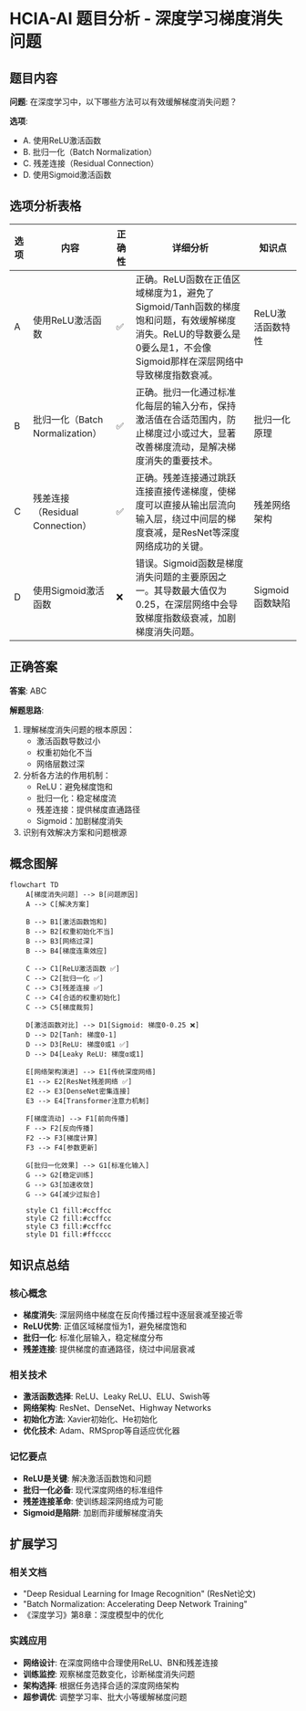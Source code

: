 # HCIA-AI 题目分析 - 深度学习梯度消失问题

## 题目内容

**问题**: 在深度学习中，以下哪些方法可以有效缓解梯度消失问题？

**选项**:
- A. 使用ReLU激活函数
- B. 批归一化（Batch Normalization）
- C. 残差连接（Residual Connection）
- D. 使用Sigmoid激活函数

## 选项分析表格

| 选项 | 内容 | 正确性 | 详细分析 | 知识点 |
|------|------|--------|----------|--------|
| A | 使用ReLU激活函数 | ✅ | 正确。ReLU函数在正值区域梯度为1，避免了Sigmoid/Tanh函数的梯度饱和问题，有效缓解梯度消失。ReLU的导数要么是0要么是1，不会像Sigmoid那样在深层网络中导致梯度指数衰减。 | ReLU激活函数特性 |
| B | 批归一化（Batch Normalization） | ✅ | 正确。批归一化通过标准化每层的输入分布，保持激活值在合适范围内，防止梯度过小或过大，显著改善梯度流动，是解决梯度消失的重要技术。 | 批归一化原理 |
| C | 残差连接（Residual Connection） | ✅ | 正确。残差连接通过跳跃连接直接传递梯度，使梯度可以直接从输出层流向输入层，绕过中间层的梯度衰减，是ResNet等深度网络成功的关键。 | 残差网络架构 |
| D | 使用Sigmoid激活函数 | ❌ | 错误。Sigmoid函数是梯度消失问题的主要原因之一。其导数最大值仅为0.25，在深层网络中会导致梯度指数级衰减，加剧梯度消失问题。 | Sigmoid函数缺陷 |

## 正确答案
**答案**: ABC

**解题思路**: 
1. 理解梯度消失问题的根本原因：
   - 激活函数导数过小
   - 权重初始化不当
   - 网络层数过深
2. 分析各方法的作用机制：
   - ReLU：避免梯度饱和
   - 批归一化：稳定梯度流
   - 残差连接：提供梯度直通路径
   - Sigmoid：加剧梯度消失
3. 识别有效解决方案和问题根源

## 概念图解

```mermaid
flowchart TD
    A[梯度消失问题] --> B[问题原因]
    A --> C[解决方案]
    
    B --> B1[激活函数饱和]
    B --> B2[权重初始化不当]
    B --> B3[网络过深]
    B --> B4[梯度连乘效应]
    
    C --> C1[ReLU激活函数 ✅]
    C --> C2[批归一化 ✅]
    C --> C3[残差连接 ✅]
    C --> C4[合适的权重初始化]
    C --> C5[梯度裁剪]
    
    D[激活函数对比] --> D1[Sigmoid: 梯度0-0.25 ❌]
    D --> D2[Tanh: 梯度0-1]
    D --> D3[ReLU: 梯度0或1 ✅]
    D --> D4[Leaky ReLU: 梯度α或1]
    
    E[网络架构演进] --> E1[传统深度网络]
    E1 --> E2[ResNet残差网络 ✅]
    E2 --> E3[DenseNet密集连接]
    E3 --> E4[Transformer注意力机制]
    
    F[梯度流动] --> F1[前向传播]
    F --> F2[反向传播]
    F2 --> F3[梯度计算]
    F3 --> F4[参数更新]
    
    G[批归一化效果] --> G1[标准化输入]
    G --> G2[稳定训练]
    G --> G3[加速收敛]
    G --> G4[减少过拟合]
    
    style C1 fill:#ccffcc
    style C2 fill:#ccffcc
    style C3 fill:#ccffcc
    style D1 fill:#ffcccc
```

## 知识点总结

### 核心概念
- **梯度消失**: 深层网络中梯度在反向传播过程中逐层衰减至接近零
- **ReLU优势**: 正值区域梯度恒为1，避免梯度饱和
- **批归一化**: 标准化层输入，稳定梯度分布
- **残差连接**: 提供梯度的直通路径，绕过中间层衰减

### 相关技术
- **激活函数选择**: ReLU、Leaky ReLU、ELU、Swish等
- **网络架构**: ResNet、DenseNet、Highway Networks
- **初始化方法**: Xavier初始化、He初始化
- **优化技术**: Adam、RMSprop等自适应优化器

### 记忆要点
- **ReLU是关键**: 解决激活函数饱和问题
- **批归一化必备**: 现代深度网络的标准组件
- **残差连接革命**: 使训练超深网络成为可能
- **Sigmoid是陷阱**: 加剧而非缓解梯度消失

## 扩展学习

### 相关文档
- "Deep Residual Learning for Image Recognition" (ResNet论文)
- "Batch Normalization: Accelerating Deep Network Training"
- 《深度学习》第8章：深度模型中的优化

### 实践应用
- **网络设计**: 在深度网络中合理使用ReLU、BN和残差连接
- **训练监控**: 观察梯度范数变化，诊断梯度消失问题
- **架构选择**: 根据任务选择合适的深度网络架构
- **超参调优**: 调整学习率、批大小等缓解梯度问题